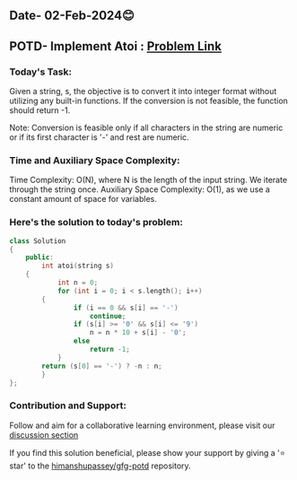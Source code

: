 ## Date- 02-Feb-2024😊

## POTD- Implement Atoi : [Problem Link](https://www.geeksforgeeks.org/problems/implement-atoi/1)

### Today's Task:

Given a string, s, the objective is to convert it into integer format without utilizing any built-in functions. If the conversion is not feasible, the function should return -1.

Note: Conversion is feasible only if all characters in the string are numeric or if its first character is '-' and rest are numeric.


### Time and Auxiliary Space Complexity:

Time Complexity: O(N), where N is the length of the input string. We iterate through the string once.
Auxiliary Space Complexity: O(1), as we use a constant amount of space for variables.


### Here's the solution to today's problem:
```cpp 		 
class Solution 
{
	public:
    	int atoi(string s) 
	{
        	int n = 0; 
        	for (int i = 0; i < s.length(); i++) 
		{
            	if (i == 0 && s[i] == '-') 
                	continue;
            	if (s[i] >= '0' && s[i] <= '9')
                	n = n * 10 + s[i] - '0';
            	else 
                	return -1; 
       		}
   	    return (s[0] == '-') ? -n : n;
    	}
};
```

### Contribution and Support:

Follow and aim for a collaborative learning environment, please visit our [discussion section](https://github.com/himanshupassey/gfg-potd/discussions)

If you find this solution beneficial, please show your support by giving a '⭐ star' to the [himanshupassey/gfg-potd](https://github.com/himanshupassey/gfg-potd) repository.
